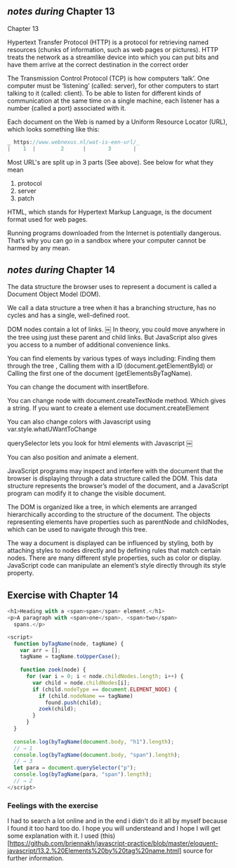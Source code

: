 ## _notes during_ Chapter 13

Chapter 13

Hypertext Transfer Protocol (HTTP) is a protocol for retrieving named resources (chunks of information, 
such as web pages or pictures). HTTP treats the network as a streamlike device into which you can put bits 
and have them arrive at the correct destination in the correct order

The Transmission Control Protocol (TCP) is how computers ‘talk’. One computer must be ‘listening’ (called: server), 
for other computers to start talking to it (called: client). To be able to listen for different kinds of communication 
at the same time on a single machine, each listener has a number (called a port) associated with it.

Each document on the Web is named by a Uniform Resource Locator (URL), which looks something like this:
```javascript
_￼https://www.webnexus.nl/wat-is-een-url/_
|    1  |        2      |       3       |
```

Most URL's are split up in 3 parts (See above). See below for what they mean
1. protocol
2. server
3. patch

HTML, which stands for Hypertext Markup Language, is the document format used for web pages.

Running programs downloaded from the Internet is potentially dangerous. That’s why you can go in a 
sandbox where your computer cannot be harmed by any mean.

## _notes during_ Chapter 14

The data structure the browser uses to represent a document is called a Document Object Model (DOM).

We call a data structure a tree when it has a branching structure, has no cycles and has a single, well-defined root.

DOM nodes contain a lot of links.
￼
In theory, you could move anywhere in the tree using just these parent and child links. 
But JavaScript also gives you access to a number of additional convenience links. 

You can find elements by various types of ways including: Finding them through the tree , 
Calling them with a ID (document.getElementById) or Calling the first one of the document (getElementsByTagName). 

You can change the document with insertBefore. 

You can change node with document.createTextNode method. Which gives a string.
If you want to create a element use document.createElement

You can also change colors with Javascript using var.style.whatUWantToChange

querySelector lets you look for html elements with Javascript
￼

You can also position and animate a element.


JavaScript programs may inspect and interfere with the document that the browser is displaying through a 
data structure called the DOM. This data structure represents the browser’s model of the document, and a 
JavaScript program can modify it to change the visible document.

The DOM is organized like a tree, in which elements are arranged hierarchically according to the structure 
of the document. The objects representing elements have properties such as parentNode and childNodes, which 
can be used to navigate through this tree.

The way a document is displayed can be influenced by styling, both by attaching styles to nodes directly and 
by defining rules that match certain nodes. There are many different style properties, such as color or display. 
JavaScript code can manipulate an element’s style directly through its style property.

## Exercise with Chapter 14
```javascript
<h1>Heading with a <span>span</span> element.</h1>
<p>A paragraph with <span>one</span>, <span>two</span>
  spans.</p>

<script>
  function byTagName(node, tagName) {
    var arr = [];
    tagName = tagName.toUpperCase();
 
  	function zoek(node) {
      for (var i = 0; i < node.childNodes.length; i++) {
        var child = node.childNodes[i];
        if (child.nodeType == document.ELEMENT_NODE) {
          if (child.nodeName == tagName)
            found.push(child);
          zoek(child);
        }
      }
  }
    
  console.log(byTagName(document.body, "h1").length);
  // → 1
  console.log(byTagName(document.body, "span").length);
  // → 3
  let para = document.querySelector("p");
  console.log(byTagName(para, "span").length);
  // → 2
</script>
```

### Feelings with the exercise
I had to search a lot online and in the end i didn't do it all by myself because I found it too hard too do. I hope you
will understeand and I hope I will get some explanation with it. I used (this)[https://github.com/briennakh/javascript-practice/blob/master/eloquent-javascript/13.2.%20Elements%20by%20tag%20name.html] source for further information.
